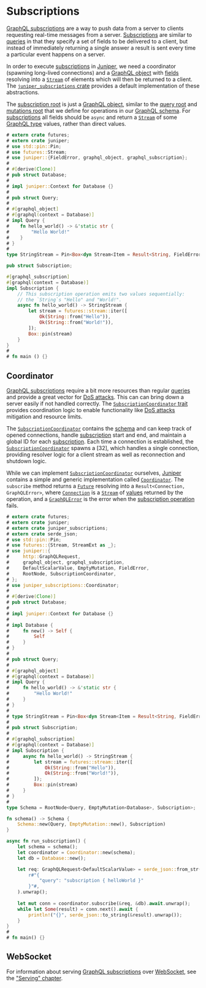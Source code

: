 Subscriptions
=============

[GraphQL subscriptions][9] are a way to push data from a server to clients requesting real-time messages from a server. [Subscriptions][9] are similar to [queries][7] in that they specify a set of fields to be delivered to a client, but instead of immediately returning a single answer a result is sent every time a particular event happens on a server.

In order to execute [subscriptions][9] in [Juniper], we need a coordinator (spawning long-lived connections) and a [GraphQL object][4] with [fields][5] resolving into a [`Stream`] of elements which will then be returned to a client. The [`juniper_subscriptions` crate][30] provides a default implementation of these abstractions.

The [subscription root][3] is just a [GraphQL object][4], similar to the [query root][1] and [mutations root][2] that we define for operations in our [GraphQL schema][0]. For [subscriptions][9] all fields should be `async` and return a [`Stream`] of some [GraphQL type][6] values, rather than direct values.

```rust
# extern crate futures;
# extern crate juniper;
# use std::pin::Pin;
# use futures::Stream;
# use juniper::{FieldError, graphql_object, graphql_subscription};
#
# #[derive(Clone)]
# pub struct Database;
#
# impl juniper::Context for Database {}
#
# pub struct Query;
#
# #[graphql_object]
# #[graphql(context = Database)]
# impl Query {
#    fn hello_world() -> &'static str {
#        "Hello World!"
#    }
# }
#
type StringStream = Pin<Box<dyn Stream<Item = Result<String, FieldError>> + Send>>;

pub struct Subscription;

#[graphql_subscription]
#[graphql(context = Database)]
impl Subscription {
    // This subscription operation emits two values sequentially:
    // the `String`s "Hello" and "World!".
    async fn hello_world() -> StringStream {
        let stream = futures::stream::iter([
            Ok(String::from("Hello")),
            Ok(String::from("World!")),
        ]);
        Box::pin(stream)
    }
}
#
# fn main () {}
```




## Coordinator

[GraphQL subscriptions][9] require a bit more resources than regular [queries][7] and provide a great vector for [DoS attacks][20]. This can can bring down a server easily if not handled correctly. The [`SubscriptionCoordinator` trait][`SubscriptionCoordinator`] provides coordination logic to enable functionality like [DoS attacks][20] mitigation and resource limits.

The [`SubscriptionCoordinator`] contains the [schema][0] and can keep track of opened connections, handle [subscription][9] start and end, and maintain a global ID for each [subscription][9]. Each time a connection is established, the [`SubscriptionCoordinator`] spawns a [32], which handles a single connection, providing resolver logic for a client stream as well as reconnection and shutdown logic.

While we can implement [`SubscriptionCoordinator`] ourselves, [Juniper] contains a simple and generic implementation called [`Coordinator`]. The `subscribe` method returns a [`Future`] resolving into a `Result<Connection, GraphQLError>`, where [`Connection`] is a [`Stream`] of [values][10] returned by the operation, and a [`GraphQLError`] is the error when the [subscription operation][9] fails.

```rust
# extern crate futures;
# extern crate juniper;
# extern crate juniper_subscriptions;
# extern crate serde_json;
# use std::pin::Pin;
# use futures::{Stream, StreamExt as _};
# use juniper::{
#     http::GraphQLRequest,
#     graphql_object, graphql_subscription, 
#     DefaultScalarValue, EmptyMutation, FieldError, 
#     RootNode, SubscriptionCoordinator,
# };
# use juniper_subscriptions::Coordinator;
# 
# #[derive(Clone)]
# pub struct Database;
# 
# impl juniper::Context for Database {}
# 
# impl Database {
#     fn new() -> Self {
#         Self
#     }
# }
# 
# pub struct Query;
# 
# #[graphql_object]
# #[graphql(context = Database)]
# impl Query {
#     fn hello_world() -> &'static str {
#         "Hello World!"
#     }
# }
#
# type StringStream = Pin<Box<dyn Stream<Item = Result<String, FieldError>> + Send>>;
#
# pub struct Subscription;
# 
# #[graphql_subscription]
# #[graphql(context = Database)]
# impl Subscription {
#     async fn hello_world() -> StringStream {
#         let stream = futures::stream::iter([
#             Ok(String::from("Hello")), 
#             Ok(String::from("World!")),
#         ]);
#         Box::pin(stream)
#     }
# }
#
type Schema = RootNode<Query, EmptyMutation<Database>, Subscription>;

fn schema() -> Schema {
    Schema::new(Query, EmptyMutation::new(), Subscription)
}

async fn run_subscription() {
    let schema = schema();
    let coordinator = Coordinator::new(schema);
    let db = Database::new();

    let req: GraphQLRequest<DefaultScalarValue> = serde_json::from_str(
        r#"{
            "query": "subscription { helloWorld }"
        }"#,
    ).unwrap();
    
    let mut conn = coordinator.subscribe(&req, &db).await.unwrap();
    while let Some(result) = conn.next().await {
        println!("{}", serde_json::to_string(&result).unwrap());
    }
}
#
# fn main() {}
```




## WebSocket

For information about serving [GraphQL subscriptions][9] over [WebSocket], see the ["Serving" chapter](../serve/index.md#websocket).




[`Coordinator`]: https://docs.rs/juniper_subscriptions/0.17.0/juniper_subscriptions/struct.Coordinator.html
[`Connection`]: https://docs.rs/juniper_subscriptions/0.17.0/juniper_subscriptions/struct.Connection.html
[`Future`]: https://doc.rust-lang.org/stable/std/future/trait.Future.html
[`GraphQLError`]: https://docs.rs/juniper/0.16.2/juniper/enum.GraphQLError.html
[`Stream`]: https://docs.rs/futures/latest/futures/stream/trait.Stream.html
[`SubscriptionCoordinator`]:  https://docs.rs/juniper/0.16.2/juniper/trait.SubscriptionCoordinator.html
[`SubscriptionConnection`]: https://docs.rs/juniper/0.16.2/juniper/trait.SubscriptionConnection.html
[GraphQL]: https://graphql.org
[Juniper]: https://docs.rs/juniper
[Rust]: https://www.rust-lang.org
[WebSocket]: https://en.wikipedia.org/wiki/WebSocket

[0]: https://spec.graphql.org/October2021#sec-Schema
[1]: https://spec.graphql.org/October2021#sel-FAHTRFCAACChCtpG
[2]: https://spec.graphql.org/October2021#sel-FAHTRHCAACCuE9yD
[3]: https://spec.graphql.org/October2021#sel-FAHTRJCAACC3EhsX
[4]: https://spec.graphql.org/October2021#sec-Objects
[5]: https://spec.graphql.org/October2021#sec-Language.Fields
[6]: https://spec.graphql.org/October2021#sec-Types
[7]: https://spec.graphql.org/October2021#sec-Query
[8]: https://spec.graphql.org/October2021#sec-Mutation
[9]: https://spec.graphql.org/October2021#sec-Subscription
[10]: https://spec.graphql.org/October2021#sec-Values
[20]: https://en.wikipedia.org/wiki/Denial-of-service_attack
[30]: https://docs.rs/juniper_subscriptions
